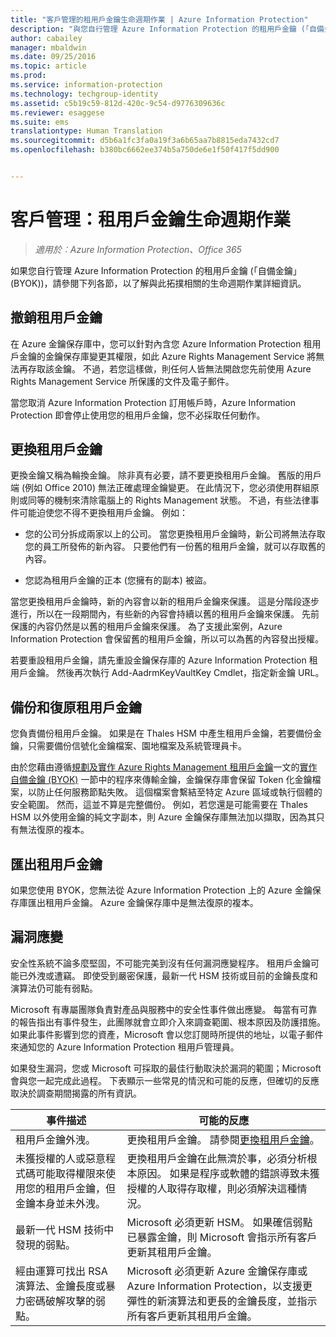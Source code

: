 ```yaml
---
title: "客戶管理的租用戶金鑰生命週期作業 | Azure Information Protection"
description: "與您自行管理 Azure Information Protection 的租用戶金鑰 (「自備金鑰」(BYOK)) 的相關生命週期作業資訊。"
author: cabailey
manager: mbaldwin
ms.date: 09/25/2016
ms.topic: article
ms.prod: 
ms.service: information-protection
ms.technology: techgroup-identity
ms.assetid: c5b19c59-812d-420c-9c54-d9776309636c
ms.reviewer: esaggese
ms.suite: ems
translationtype: Human Translation
ms.sourcegitcommit: d5b6a1fc3fa0a19f3a6b65aa7b8815eda7432cd7
ms.openlocfilehash: b380bc6662ee374b5a750de6e1f50f417f5dd900


---
```



# 客戶管理：租用戶金鑰生命週期作業

>*適用於︰Azure Information Protection、Office 365*

如果您自行管理 Azure Information Protection 的租用戶金鑰 (「自備金鑰」(BYOK))，請參閱下列各節，以了解與此拓撲相關的生命週期作業詳細資訊。

## 撤銷租用戶金鑰
在 Azure 金鑰保存庫中，您可以針對內含您 Azure Information Protection 租用戶金鑰的金鑰保存庫變更其權限，如此 Azure Rights Management Service 將無法再存取該金鑰。 不過，若您這樣做，則任何人皆無法開啟您先前使用 Azure Rights Management Service 所保護的文件及電子郵件。

當您取消 Azure Information Protection 訂用帳戶時，Azure Information Protection 即會停止使用您的租用戶金鑰，您不必採取任何動作。


## 更換租用戶金鑰
更換金鑰又稱為輪換金鑰。 除非真有必要，請不要更換租用戶金鑰。 舊版的用戶端 (例如 Office 2010) 無法正確處理金鑰變更。 在此情況下，您必須使用群組原則或同等的機制來清除電腦上的 Rights Management 狀態。 不過，有些法律事件可能迫使您不得不更換租用戶金鑰。 例如：

-   您的公司分拆成兩家以上的公司。 當您更換租用戶金鑰時，新公司將無法存取您的員工所發佈的新內容。 只要他們有一份舊的租用戶金鑰，就可以存取舊的內容。

-   您認為租用戶金鑰的正本 (您擁有的副本) 被盜。

當您更換租用戶金鑰時，新的內容會以新的租用戶金鑰來保護。 這是分階段逐步進行，所以在一段期間內，有些新的內容會持續以舊的租用戶金鑰來保護。 先前保護的內容仍然是以舊的租用戶金鑰來保護。 為了支援此案例，Azure Information Protection 會保留舊的租用戶金鑰，所以可以為舊的內容發出授權。

若要重設租用戶金鑰，請先重設金鑰保存庫的 Azure Information Protection 租用戶金鑰。 然後再次執行 Add-AadrmKeyVaultKey Cmdlet，指定新金鑰 URL。

## 備份和復原租用戶金鑰
您負責備份租用戶金鑰。 如果是在 Thales HSM 中產生租用戶金鑰，若要備份金鑰，只需要備份信號化金鑰檔案、園地檔案及系統管理員卡。

由於您藉由遵循[規劃及實作 Azure Rights Management 租用戶金鑰](../plan-design/plan-implement-tenant-key.md)一文的[實作自備金鑰 (BYOK)](../plan-design/plan-implement-tenant-key.md#implementing-your-azure-rights-management-tenant-key) 一節中的程序來傳輸金鑰，金鑰保存庫會保留 Token 化金鑰檔案，以防止任何服務節點失敗。 這個檔案會繫結至特定 Azure 區域或執行個體的安全範圍。 然而，這並不算是完整備份。 例如，若您還是可能需要在 Thales HSM 以外使用金鑰的純文字副本，則 Azure 金鑰保存庫無法加以擷取，因為其只有無法復原的複本。

## 匯出租用戶金鑰
如果您使用 BYOK，您無法從 Azure Information Protection 上的 Azure 金鑰保存庫匯出租用戶金鑰。 Azure 金鑰保存庫中是無法復原的複本。 

## 漏洞應變
安全性系統不論多麼堅固，不可能完美到沒有任何漏洞應變程序。 租用戶金鑰可能已外洩或遭竊。 即使受到嚴密保護，最新一代 HSM 技術或目前的金鑰長度和演算法仍可能有弱點。

Microsoft 有專屬團隊負責對產品與服務中的安全性事件做出應變。 每當有可靠的報告指出有事件發生，此團隊就會立即介入來調查範圍、根本原因及防護措施。 如果此事件影響到您的資產，Microsoft 會以您訂閱時所提供的地址，以電子郵件來通知您的 Azure Information Protection 租用戶管理員。

如果發生漏洞，您或 Microsoft 可採取的最佳行動取決於漏洞的範圍；Microsoft 會與您一起完成此過程。 下表顯示一些常見的情況和可能的反應，但確切的反應取決於調查期間揭露的所有資訊。

|事件描述|可能的反應|
|------------------------|-------------------|
|租用戶金鑰外洩。|更換租用戶金鑰。 請參閱[更換租用戶金鑰](#re-key-your-tenant-key)。|
|未獲授權的人或惡意程式碼可能取得權限來使用您的租用戶金鑰，但金鑰本身並未外洩。|更換租用戶金鑰在此無濟於事，必須分析根本原因。 如果是程序或軟體的錯誤導致未獲授權的人取得存取權，則必須解決這種情況。|
|最新一代 HSM 技術中發現的弱點。|Microsoft 必須更新 HSM。 如果確信弱點已暴露金鑰，則 Microsoft 會指示所有客戶更新其租用戶金鑰。|
|經由運算可找出 RSA 演算法、金鑰長度或暴力密碼破解攻擊的弱點。|Microsoft 必須更新 Azure 金鑰保存庫或 Azure Information Protection，以支援更彈性的新演算法和更長的金鑰長度，並指示所有客戶更新其租用戶金鑰。|





<!--HONumber=Sep16_HO4-->


